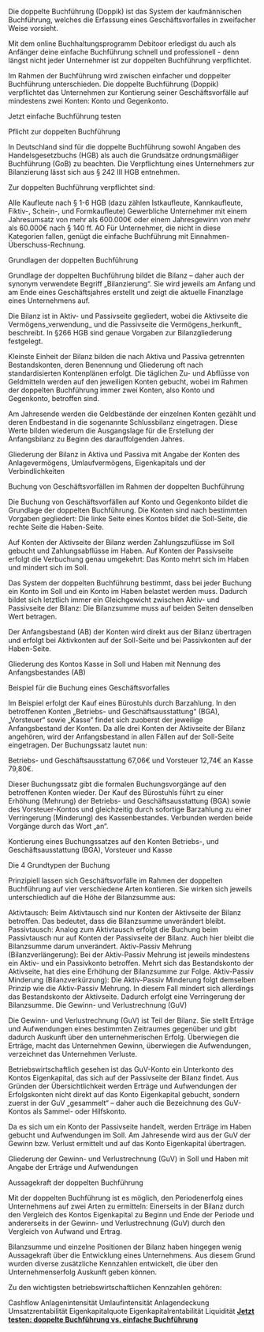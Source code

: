 Die doppelte Buchführung (Doppik) ist das System der kaufmännischen Buchführung, welches die Erfassung eines Geschäftsvorfalles in zweifacher Weise vorsieht.

Mit dem online Buchhaltungsprogramm Debitoor erledigst du auch als Anfänger deine einfache Buchführung schnell und professionell - denn längst nicht jeder Unternehmer ist zur doppelten Buchführung verpflichtet.

Im Rahmen der Buchführung wird zwischen einfacher und doppelter Buchführung unterschieden. Die doppelte Buchführung (Doppik) verpflichtet das Unternehmen zur Kontierung seiner Geschäftsvorfälle auf mindestens zwei Konten: Konto und Gegenkonto.

Jetzt einfache Buchführung testen

Pflicht zur doppelten Buchführung

In Deutschland sind für die doppelte Buchführung sowohl Angaben des Handelsgesetzbuchs (HGB) als auch die Grundsätze ordnungsmäßiger Buchführung (GoB) zu beachten. Die Verpflichtung eines Unternehmers zur Bilanzierung lässt sich aus § 242 III HGB entnehmen.

Zur doppelten Buchführung verpflichtet sind:

Alle Kaufleute nach § 1-6 HGB (dazu zählen Istkaufleute, Kannkaufleute, Fiktiv-, Schein-, und Formkaufleute)
Gewerbliche Unternehmer mit einem Jahresumsatz von mehr als 600.000€ oder einem Jahresgewinn von mehr als 60.000€ nach § 140 ff. AO
Für Unternehmer, die nicht in diese Kategorien fallen, genügt die einfache Buchführung mit Einnahmen-Überschuss-Rechnung.

Grundlagen der doppelten Buchführung

Grundlage der doppelten Buchführung bildet die Bilanz – daher auch der synonym verwendete Begriff „Bilanzierung“. Sie wird jeweils am Anfang und am Ende eines Geschäftsjahres erstellt und zeigt die aktuelle Finanzlage eines Unternehmens auf.

Die Bilanz ist in Aktiv- und Passivseite gegliedert, wobei die Aktivseite die Vermögens_verwendung_ und die Passivseite die Vermögens_herkunft_ beschreibt. In §266 HGB sind genaue Vorgaben zur Bilanzgliederung festgelegt.

Kleinste Einheit der Bilanz bilden die nach Aktiva und Passiva getrennten Bestandskonten, deren Benennung und Gliederung oft nach standardisierten Kontenplänen erfolgt. Die täglichen Zu- und Abflüsse von Geldmitteln werden auf den jeweiligen Konten gebucht, wobei im Rahmen der doppelten Buchführung immer zwei Konten, also Konto und Gegenkonto, betroffen sind.

Am Jahresende werden die Geldbestände der einzelnen Konten gezählt und deren Endbestand in die sogenannte Schlussbilanz eingetragen. Diese Werte bilden wiederum die Ausgangslage für die Erstellung der Anfangsbilanz zu Beginn des darauffolgenden Jahres.

Gliederung der Bilanz in Aktiva und Passiva mit Angabe der Konten des Anlagevermögens, Umlaufvermögens, Eigenkapitals und der Verbindlichkeiten

Buchung von Geschäftsvorfällen im Rahmen der doppelten Buchführung

Die Buchung von Geschäftsvorfällen auf Konto und Gegenkonto bildet die Grundlage der doppelten Buchführung. Die Konten sind nach bestimmten Vorgaben gegliedert: Die linke Seite eines Kontos bildet die Soll-Seite, die rechte Seite die Haben-Seite.

Auf Konten der Aktivseite der Bilanz werden Zahlungszuflüsse im Soll gebucht und Zahlungsabflüsse im Haben. Auf Konten der Passivseite erfolgt die Verbuchung genau umgekehrt: Das Konto mehrt sich im Haben und mindert sich im Soll.

Das System der doppelten Buchführung bestimmt, dass bei jeder Buchung ein Konto im Soll und ein Konto im Haben belastet werden muss. Dadurch bildet sich letztlich immer ein Gleichgewicht zwischen Aktiv- und Passivseite der Bilanz: Die Bilanzsumme muss auf beiden Seiten denselben Wert betragen.

Der Anfangsbestand (AB) der Konten wird direkt aus der Bilanz übertragen und erfolgt bei Aktivkonten auf der Soll-Seite und bei Passivkonten auf der Haben-Seite.

Gliederung des Kontos Kasse in Soll und Haben mit Nennung des Anfangsbestandes (AB)

Beispiel für die Buchung eines Geschäftsvorfalles

Im Beispiel erfolgt der Kauf eines Bürostuhls durch Barzahlung. In den betroffenen Konten „Betriebs- und Geschäftsausstattung“ (BGA), „Vorsteuer“ sowie „Kasse“ findet sich zuoberst der jeweilige Anfangsbestand der Konten. Da alle drei Konten der Aktivseite der Bilanz angehören, wird der Anfangsbestand in allen Fällen auf der Soll-Seite eingetragen. Der Buchungssatz lautet nun:

Betriebs- und Geschäftsausstattung 67,06€ und Vorsteuer 12,74€ an Kasse 79,80€.

Dieser Buchungssatz gibt die formalen Buchungsvorgänge auf den betroffenen Konten wieder. Der Kauf des Bürostuhls führt zu einer Erhöhung (Mehrung) der Betriebs- und Geschäftsausstattung (BGA) sowie des Vorsteuer-Kontos und gleichzeitig durch sofortige Barzahlung zu einer Verringerung (Minderung) des Kassenbestandes. Verbunden werden beide Vorgänge durch das Wort „an“.

Kontierung eines Buchungssatzes auf den Konten Betriebs-, und Geschäftsausstattung (BGA), Vorsteuer und Kasse

Die 4 Grundtypen der Buchung

Prinzipiell lassen sich Geschäftsvorfälle im Rahmen der doppelten Buchführung auf vier verschiedene Arten kontieren. Sie wirken sich jeweils unterschiedlich auf die Höhe der Bilanzsumme aus:

Aktivtausch: Beim Aktivtausch sind nur Konten der Aktivseite der Bilanz betroffen. Das bedeutet, dass die Bilanzsumme unverändert bleibt.
Passivtausch: Analog zum Aktivtausch erfolgt die Buchung beim Passivtausch nur auf Konten der Passivseite der Bilanz. Auch hier bleibt die Bilanzsumme darum unverändert.
Aktiv-Passiv Mehrung (Bilanzverlängerung): Bei der Aktiv-Passiv Mehrung ist jeweils mindestens ein Aktiv- und ein Passivkonto betroffen. Mehrt sich das Bestandskonto der Aktivseite, hat dies eine Erhöhung der Bilanzsumme zur Folge.
Aktiv-Passiv Minderung (Bilanzverkürzung): Die Aktiv-Passiv Minderung folgt demselben Prinzip wie die Aktiv-Passiv Mehrung. In diesem Fall mindert sich allerdings das Bestandskonto der Aktivseite. Dadurch erfolgt eine Verringerung der Bilanzsumme.
Die Gewinn- und Verlustrechnung (GuV)

Die Gewinn- und Verlustrechnung (GuV) ist Teil der Bilanz. Sie stellt Erträge und Aufwendungen eines bestimmten Zeitraumes gegenüber und gibt dadurch Auskunft über den unternehmerischen Erfolg. Überwiegen die Erträge, macht das Unternehmen Gewinn, überwiegen die Aufwendungen, verzeichnet das Unternehmen Verluste.

Betriebswirtschaftlich gesehen ist das GuV-Konto ein Unterkonto des Kontos Eigenkapital, das sich auf der Passivseite der Bilanz findet. Aus Gründen der Übersichtlichkeit werden Erträge und Aufwendungen der Erfolgskonten nicht direkt auf das Konto Eigenkapital gebucht, sondern zuerst in der GuV „gesammelt“ – daher auch die Bezeichnung des GuV-Kontos als Sammel- oder Hilfskonto.

Da es sich um ein Konto der Passivseite handelt, werden Erträge im Haben gebucht und Aufwendungen im Soll. Am Jahresende wird aus der GuV der Gewinn bzw. Verlust ermittelt und auf das Konto Eigenkapital übertragen.

Gliederung der Gewinn- und Verlustrechnung (GuV) in Soll und Haben mit Angabe der Erträge und Aufwendungen

Aussagekraft der doppelten Buchführung

Mit der doppelten Buchführung ist es möglich, den Periodenerfolg eines Unternehmens auf zwei Arten zu ermitteln: Einerseits in der Bilanz durch den Vergleich des Kontos Eigenkapital zu Beginn und Ende der Periode und andererseits in der Gewinn- und Verlustrechnung (GuV) durch den Vergleich von Aufwand und Ertrag.

Bilanzsumme und einzelne Positionen der Bilanz haben hingegen wenig Aussagekraft über die Entwicklung eines Unternehmens. Aus diesem Grund wurden diverse zusätzliche Kennzahlen entwickelt, die über den Unternehmenserfolg Auskunft geben können.

Zu den wichtigsten betriebswirtschaftlichen Kennzahlen gehören:

Cashflow
Anlagenintensität
Umlaufintensität
Anlagendeckung
Umsatzrentabilität
Eigenkapitalquote
Eigenkapitalrentabilität
Liquidität
[**Jetzt testen: doppelte Buchführung vs. einfache Buchführung**](https://debitoor.de/lexikon/doppelte-buchfuehrung)